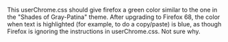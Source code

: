 This userChrome.css should give firefox a green color similar to the one in the "Shades of Gray-Patina" theme. After upgrading to Firefox 68, the color when text is highlighted (for example, to do a copy/paste) is blue, as though Firefox is ignoring the instructions in userChrome.css.  Not sure why.
